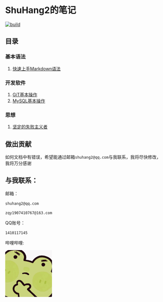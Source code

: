 # ShuHang2的笔记
[![build](https://github.com/Anduin2017/HowToCook/actions/workflows/build.yml/badge.svg)](https://github.com/ShuHang2/ShuHang2.github.io)


## 目录

### 基本语法
1. [快速上手Markdown语法](/Markdown/Markdown基本语法.md)

### 开发软件
1. [GiT基本操作](/Git/GIT.MD)
2. [MySQL基本操作](/MySQL/MySQL.MD)

### 思想
1. [坚定的失败主义者](/Idea/坚定的失败主义者.md)

## 做出贡献

如何文档中有错误，希望能通过邮箱`shuhang2@qq.com`与我联系，我将尽快修改，我将万分感谢

## 与我联系：

邮箱：

```
shuhang2@qq.com
```

```
zqy1907410767@163.com
```

QQ账号：
```
1410117145
```



哔哩哔哩:

<a href="https://space.bilibili.com/85119525?spm_id_from=333.1007.0.0">
<img src="./Att/pp.jpeg" alt="BiliBili" width="150" height=auto>
</a>